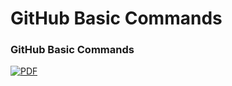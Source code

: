 # GitHub Basic Commands



### GitHub Basic Commands

[![PDF][PDF-shield]][PDF-url]

[PDF-shield]: https://img.shields.io/badge/PDF%20File-F88900?style=for-the-badge&logo=Adobe&logoColor=white
[PDF-url]: https://github.com/SRK70900/GitHub-Basic-Comands/blob/master/GitHubBasicCommands.pdf
